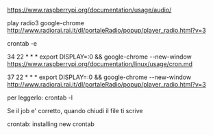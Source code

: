 https://www.raspberrypi.org/documentation/usage/audio/

play radio3
google-chrome http://www.radiorai.rai.it/dl/portaleRadio/popup/player_radio.html?v=3

crontab -e

34 22 * * * export DISPLAY=:0 && google-chrome --new-window https://www.raspberrypi.org/documentation/linux/usage/cron.md

37 22 * * * export DISPLAY=:0 && google-chrome --new-window http://www.radiorai.rai.it/dl/portaleRadio/popup/player_radio.html?v=3

per leggerlo:
crontab -l

Se il job e' corretto, quando chiudi il file ti scrive

crontab: installing new crontab
